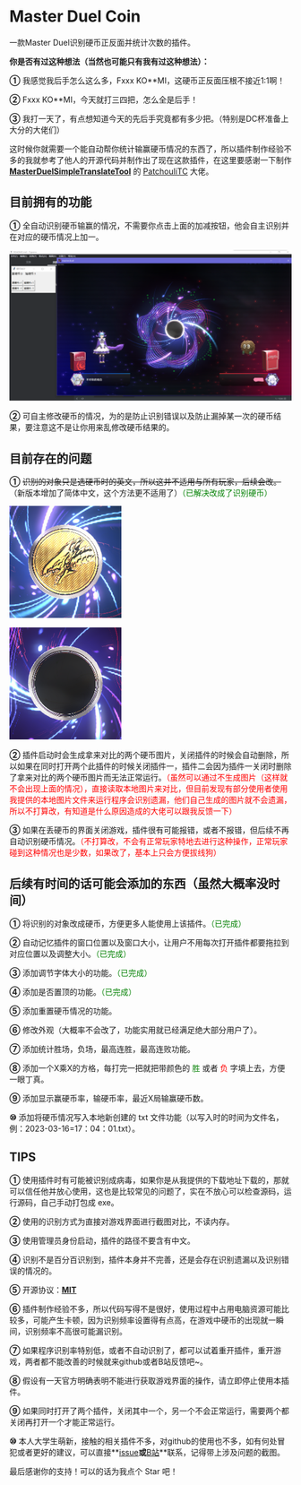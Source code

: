 # Master Duel Coin
一款Master Duel识别硬币正反面并统计次数的插件。



**你是否有过这种想法（当然也可能只有我有过这种想法）：**

**①** 我感觉我后手怎么这么多，Fxxx KO**MI，这硬币正反面压根不接近1:1啊！

**②** Fxxx KO**MI，今天就打三四把，怎么全是后手！

**③** 我打一天了，有点想知道今天的先后手究竟都有多少把。（特别是DC杯准备上大分的大佬们）

这时候你就需要一个能自动帮你统计输赢硬币情况的东西了，所以插件制作经验不多的我就参考了他人的开源代码并制作出了现在这款插件，在这里要感谢一下制作 **[MasterDuelSimpleTranslateTool](https://github.com/PatchouliTC/MasterDuelSimpleTranslateTool)** 的 [PatchouliTC](https://github.com/PatchouliTC) 大佬。



## **目前拥有的功能**

**①** 全自动识别硬币输赢的情况，不需要你点击上面的加减按钮，他会自主识别并在对应的硬币情况上加一。

![Coin](https://raw.githubusercontent.com/konipabai/MasterDuelCoin/main/image/show1.png)

**②** 可自主修改硬币的情况，为的是防止识别错误以及防止漏掉某一次的硬币结果，要注意这不是让你用来乱修改硬币结果的。



## **目前存在的问题**

**①** ~~识别的对象只是选硬币时的英文，所以这并不适用与所有玩家，后续会改。~~（新版本增加了简体中文，这个方法更不适用了）<font color="green">（已解决改成了识别硬币）</font>

![HeadCoin](https://raw.githubusercontent.com/konipabai/MasterDuelCoin/main/image/headCoin.png)



![tailCoin](https://raw.githubusercontent.com/konipabai/MasterDuelCoin/main/image/tailCoin.png)

**②** 插件启动时会生成拿来对比的两个硬币图片，关闭插件的时候会自动删除，所以如果在同时打开两个此插件的时候关闭插件一，插件二会因为插件一关闭时删除了拿来对比的两个硬币图片而无法正常运行。<font color="red">（虽然可以通过不生成图片（这样就不会出现上面的情况），直接读取本地图片来对比，但目前发现有部分使用者使用我提供的本地图片文件来运行程序会识别遗漏，他们自己生成的图片就不会遗漏，所以不打算改，有知道是什么原因造成的大佬可以跟我反馈一下）</font>

**③** 如果在丢硬币的界面关闭游戏，插件很有可能报错，或者不报错，但后续不再自动识别硬币情况。<font color="red">（不打算改，不会有正常玩家特地去进行这种操作，正常玩家碰到这种情况也是少数，如果改了，基本上只会方便拔线狗）</font>



## **后续有时间的话可能会添加的东西（虽然大概率没时间）**

**①** 将识别的对象改成硬币，方便更多人能使用上该插件。<font color="green">（已完成）</font>

**②** 自动记忆插件的窗口位置以及窗口大小，让用户不用每次打开插件都要拖拉到对应位置以及调整大小。<font color="green">（已完成）</font>

**③** 添加调节字体大小的功能。<font color="green">（已完成）</font>

**④** 添加是否置顶的功能。<font color="green">（已完成）</font>

**⑤** 添加重置硬币情况的功能。

**⑥** 修改外观（大概率不会改了，功能实用就已经满足绝大部分用户了）。

**⑦** 添加统计胜场，负场，最高连胜，最高连败功能。

**⑧** 添加一个X乘X的方格，每打完一把就把带颜色的 <font color="green">胜</font> 或者 <font color="red">负</font> 字填上去，方便一眼丁真。

**⑨** 添加显示赢硬币率，输硬币率，最近X局输赢硬币数。

**⑩** 添加将硬币情况写入本地新创建的 txt 文件功能（以写入时的时间为文件名，例：2023-03-16=17：04：01.txt）。



## TIPS

**①** 使用插件时有可能被识别成病毒，如果你是从我提供的下载地址下载的，那就可以信任他并放心使用，这也是比较常见的问题了，实在不放心可以检查源码，运行源码，自己手动打包成 exe。

**②** 使用的识别方式为直接对游戏界面进行截图对比，不读内存。

**③** 使用管理员身份启动，插件的路径不要含有中文。

**④** 识别不是百分百识别到，插件本身并不完善，还是会存在识别遗漏以及识别错误的情况的。

**⑤** 开源协议：**[MIT](https://github.com/konipabai/MasterDuelCoin/blob/main/LICENSE)**

**⑥** 插件制作经验不多，所以代码写得不是很好，使用过程中占用电脑资源可能比较多，可能产生卡顿，因为识别频率设置得有点高，在游戏中硬币的出现就一瞬间，识别频率不高很可能漏识别。

**⑦** 如果程序识别率特别低，或者不自动识别了，都可以试着重开插件，重开游戏，两者都不能改善的时候就来github或者B站反馈吧~。

**⑧** 假设有一天官方明确表明不能进行获取游戏界面的操作，请立即停止使用本插件。

**⑨** 如果同时打开了两个插件，关闭其中一个，另一个不会正常运行，需要两个都关闭再打开一个才能正常运行。

**⑩** 本人大学生萌新，接触的相关插件不多，对github的使用也不多，如有何处冒犯或者更好的建议，可以直接**[issue](https://github.com/konipabai/MasterDuelCoin/issues)**或**[B站](https://space.bilibili.com/29666002)**联系，记得带上涉及问题的截图。

最后感谢你的支持！可以的话为我点个 Star 吧！
